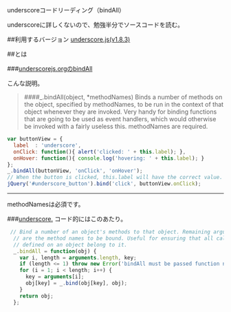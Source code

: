 underscoreコードリーディング（bindAll）

underscoreに詳しくないので、勉強半分でソースコードを読む。



##利用するバージョン
[underscore.js(v1.8.3)](https://github.com/jashkenas/underscore/tree/1.8.3)


##とは


###[underscorejs.orgのbindAll](http://underscorejs.org/#bindAll)

こんな説明。
>####_.bindAll(object, *methodNames) 
>Binds a number of methods on the object, specified by methodNames, to be run in the context of that object whenever they are invoked.
>Very handy for binding functions that are going to be used as event handlers, which would otherwise be invoked with a fairly useless this.
>methodNames are required.


```javascript
var buttonView = {
  label  : 'underscore',
  onClick: function(){ alert('clicked: ' + this.label); },
  onHover: function(){ console.log('hovering: ' + this.label); }
};
_.bindAll(buttonView, 'onClick', 'onHover');
// When the button is clicked, this.label will have the correct value.
jQuery('#underscore_button').bind('click', buttonView.onClick);
```
------------- 
methodNamesは必須です。

###[underscore.](https://github.com/jashkenas/underscore/blob/1.8.3/underscore.js#L738)
コード的にはこのあたり。

```javascript
 // Bind a number of an object's methods to that object. Remaining arguments
  // are the method names to be bound. Useful for ensuring that all callbacks
  // defined on an object belong to it.
  _.bindAll = function(obj) {
    var i, length = arguments.length, key;
    if (length <= 1) throw new Error('bindAll must be passed function names');
    for (i = 1; i < length; i++) {
      key = arguments[i];
      obj[key] = _.bind(obj[key], obj);
    }
    return obj;
  };

```
